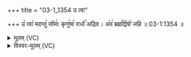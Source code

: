 +++
title = "03-1_1354 उ त्वा"

+++
उ꣡ त्वा꣢ मदन्तु꣣ सो꣡माः꣢ कृणु꣣ष्व꣡ राधो꣢꣯ अद्रिवः। अ꣡व꣢ ब्रह्म꣣द्वि꣡षो꣢ जहि ॥ 03-1:1354 ॥

<details><summary>मूलम् (VC)</summary>

उ꣡ त्वा꣢ मन्दन्तु꣣ सो꣡माः꣢ कृणु꣣ष्व꣡ राधो꣢꣯ अद्रिवः । अ꣡व꣢ ब्रह्म꣣द्वि꣡षो꣢ जहि ॥१३५४॥
</details>

<details><summary>विस्वर-मूलम् (VC)</summary>

उ त्वा मन्दन्तु सोमाः कृणुष्व राधो अद्रिवः । अव ब्रह्मद्विषो जहि ॥१३५४॥
</details>